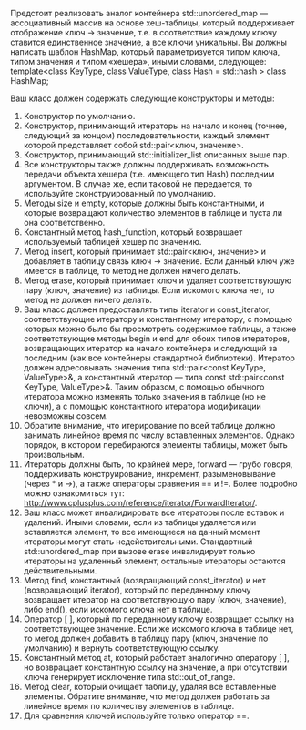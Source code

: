 Предстоит реализовать аналог контейнера std::unordered_map — ассоциативный массив на основе хеш-таблицы, который поддерживает отображение ключ -> значение, т.е. в соответствие каждому ключу ставится единственное значение, а все ключи уникальны. Вы должны написать шаблон HashMap, который параметризуется типом ключа, типом значения и типом «хешера», иными словами, следующее:
template<class KeyType, class ValueType, class Hash = std::hash<KeyType> > class HashMap;

Ваш класс должен содержать следующие конструкторы и методы:
1) Конструктор по умолчанию.
2) Конструктор, принимающий итераторы на начало и конец (точнее, следующий за концом) последовательности, каждый элемент которой представляет собой std::pair<ключ, значение>.
3) Конструктор, принимающий std::initializer_list описанных выше пар.
4) Все конструкторы также должны поддерживать возможность передачи объекта хешера (т.е. имеющего тип Hash) последним аргументом. В случае же, если таковой не передается, то используйте сконструированный по умолчанию.
5) Методы size и empty, которые должны быть константными, и которые возвращают количество элементов в таблице и пуста ли она соответственно.
6) Константный метод hash_function, который возвращает используемый таблицей хешер по значению.
7) Метод insert, который принимает std::pair<ключ, значение> и добавляет в таблицу связь ключ -> значение. Если данный ключ уже имеется в таблице, то метод не должен ничего делать.
8) Метод erase, который принимает ключ и удаляет соответствующую пару (ключ, значение) из таблицы. Если искомого ключа нет, то метод не должен ничего делать.
9) Ваш класс должен предоставлять типы iterator и const_iterator, соответствующие итератору и константному итератору, с помощью которых можно было бы просмотреть содержимое таблицы, а также соответствующие методы begin и end для обоих типов итераторов, возвращающих итератор на начало контейнера и следующий за последним (как все контейнеры стандартной библиотеки). Итератор должен адресовывать значения типа std::pair<const KeyType, ValueType>&, а константный итератор — типа const std::pair<const KeyType, ValueType>&. Таким образом, с помощью обычного итератора можно изменять только значения в таблице (но не ключи), а с помощью константного итератора модификации невозможны совсем.
10) Обратите внимание, что итерирование по всей таблице должно занимать линейное время по числу вставленных элементов. Однако порядок, в котором перебираются элементы таблицы, может быть произвольным.
11) Итераторы должны быть, по крайней мере, forward — грубо говоря, поддерживать конструирование, инкремент, разыменовывание (через * и ->), а также операторы сравнения == и !=. Более подробно можно ознакомиться тут: http://www.cplusplus.com/reference/iterator/ForwardIterator/.
12) Ваш класс может инвалидировать все итераторы после вставок и удалений. Иными словами, если из таблицы удаляется или вставляется элемент, то все имеющиеся на данный момент итераторы могут стать недействительными. Стандартный std::unordered_map при вызове erase инвалидирует только итераторы на удаленный элемент, остальные итераторы остаются действительными.
13) Метод find, константный (возвращающий const_iterator) и нет (возвращающий iterator), который по переданному ключу возвращает итератор на соответствующую пару (ключ, значение), либо end(), если искомого ключа нет в таблице.
14) Оператор [ ], который по переданному ключу возвращает ссылку на соответствующее значение. Если же искомого ключа в таблице нет, то метод должен добавить в таблицу пару (ключ, значение по умолчанию) и вернуть соответствующую ссылку.
15) Константный метод at, который работает аналогично оператору [ ], но возвращает константную ссылку на значение, а при отсутствии ключа генерирует исключение типа std::out_of_range.
16) Метод clear, который очищает таблицу, удаляя все вставленные элементы. Обратите внимание, что метод должен работать за линейное время по количеству элементов в таблице.
17) Для сравнения ключей используйте только оператор ==.

